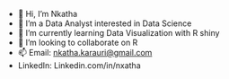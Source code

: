 - 👋 Hi, I’m Nkatha
- 👀 I’m a Data Analyst  interested in Data Science
- 🌱 I’m currently learning Data Visualization with R shiny
- 💞️ I’m looking to collaborate on R 
- 📫 Email: nkatha.karauri@gmail.com
-  LinkedIn: Linkedin.com/in/nxatha
         

<!---
Nxatha/Nxatha is a ✨ special ✨ repository because its `README.md` (this file) appears on your GitHub profile.
You can click the Preview link to take a look at your changes.
--->
